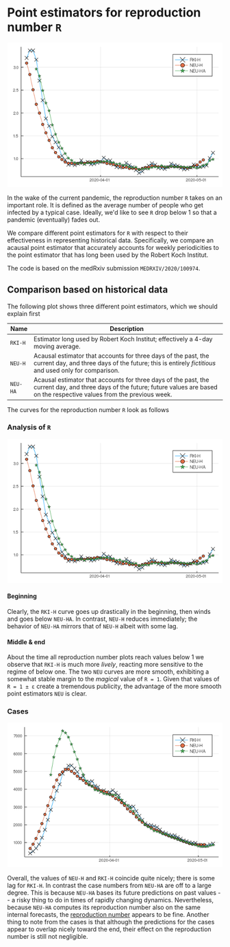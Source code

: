 # Point estimators for reproduction number `R`

![Reproduction numbers](example/ReproductionNumbers.png)

In the wake of the current pandemic, the reproduction number `R` takes on an important role.
It is defined as the average number of people who get infected by a typical case.
Ideally, we'd like to see `R` drop below 1 so that a pandemic (eventually) fades out.

We compare different point estimators for `R` with respect to their effectiveness in representing historical data.
Specifically, we compare an acausal point estimator that accurately accounts for weekly periodicities to the point estimator that has long been used by the Robert Koch Institut.

The code is based on the medRxiv submission `MEDRXIV/2020/100974`.

## Comparison based on historical data

The following plot shows three different point estimators, which we should explain first

| Name | Description |
| --- | --- |
| `RKI-H` | Estimator long used by Robert Koch Institut; effectively a 4-day moving average. |
| `NEU-H` | Acausal estimator that accounts for three days of the past, the current day, and three days of the future; this is entirely *fictitious* and used only for comparison. |
| `NEU-HA` | Acausal estimator that accounts for three days of the past, the current day, and three days of the future; future values are based on the respective values from the previous week. | 

The curves for the reproduction number `R` look as follows

### Analysis of `R`
![Reproduction numbers](example/ReproductionNumbers.png)

#### Beginning 
Clearly, the `RKI-H` curve goes up drastically in the beginning, then winds and goes below `NEU-HA`.
In contrast, `NEU-H` reduces immediately; the behavior of `NEU-HA` mirrors that of `NEU-H` albeit with some lag.

#### Middle & end
About the time all reproduction number plots reach values below 1 we observe that `RKI-H` is much more *lively*, reacting more sensitive to the regime of below one.
The two `NEU` curves are more smooth, exhibiting a somewhat stable margin to the *magical* value of `R = 1`.
Given that values of `R = 1 ± ε` create a tremendous publicity, the advantage of the more smooth point estimators `NEU` is clear.

### Cases

![Cases](example/Cases.png)

Overall, the values of `NEU-H` and `RKI-H` coincide quite nicely; there is some lag for `RKI-H`.
In contrast the case numbers from `NEU-HA` are off to a large degree.
This is because `NEU-HA` bases its future predictions on past values -- a risky thing to do in times of rapidly changing dynamics.
Nevertheless, because `NEU-HA` computes its reproduction number also on the same internal forecasts, the [reproduction number](#analysis-of-`R`) appears to be fine.
Another thing to note from the cases is that although the predictions for the cases appear to overlap nicely toward the end, their effect on the reproduction number is still not negligible.